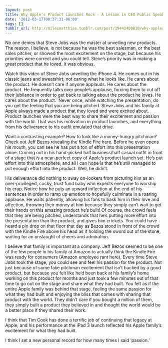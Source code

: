 ```yaml
---
layout: post
title: Why Apple's Product Launches Rock - A Lesson in CEO Public Speaking
date: '2012-03-17T00:37:31-06:00'
tags: []
tumblr_url: http://milesmatthias.tumblr.com/post/19441400810/why-apples-product-launches-rock-a-lesson-in-ceo
---
```

No one denies that Steve Jobs was the master at unveiling new products. The reason, I believe, is not because he was the best salesman, or the best sales pitcher, or showed the most excitement on the stage, but because his priorities were correct and you could tell. Steve’s priority was in making a great product that he loved. It was obvious. 

Watch this video of Steve Jobs unveiling the iPhone 4. He comes out in his classic jeans and sweatshirt, not caring what he looks like. He cares about the product. He doesn’t care if anyone applauds. He cares about the product. He frequently talks over people’s applause, forcing them to cut off their jubilance in order to get back to talking about the product he loves. He cares about the product.  Never once, while watching the presentation, do you get the feeling that you are being pitched. Steve Jobs and his family at Apple always made a product that they loved and were excited about. Product launches were the best way to share their excitement and passion with the world. That was his motivation in product launches, and everything from his deliverance to his outfit emulated that drive.

Want a contrasting example? How to look like a money-hungry pitchman? Check out Jeff Bezos revealing the Kindle Fire here. Before he even opens his mouth, you can see he has put a ton of effort into this presentation alone. Coming out in his hand-picked half business/half casual outfit in front of a stage that is a near-perfect copy of Apple’s product launch set. He’s put effort into this atmosphere, and all I can hope is that he’s still managed to put enough effort into the product. Well, he didn’t.

His deliverance did nothing to sway on-lookers from picturing him as an over-privileged, cocky, trust fund baby who expects everyone to worship his crap. Notice how he puts an upward inflection at the end of his sentences in order to ramp up emotion to hopefully culminate in a roaring applause. He waits patiently, allowing his fans to bask him in their love and affection, throwing their money at him because they simply can’t wait to get their hands on this amazing product he’s built! Of course, the crowd feels that they are being pitched, understands that he’s putting more effort into the presentation than the product, and gives him crickets. You could have heard a pin drop on that floor that day as Bezos stood in front of the crowd with the Kindle Fire above his head as if holding the sword out of the stone, waiting for an onslaught of cheers and admiration. 

I believe that family is important at a company. Jeff Bezos seemed to be one of the few people in his family at Amazon to actually think the Kindle Fire was ready for consumers (Amazon employee rant here). Every time Steve Jobs took the stage, you could see and feel his passion for the product. Not just because of some fake pitchman excitement that isn’t backed by a good product, but because you felt like he’d been back at his family’s home working on this product for months and just took a few minutes out of that time to go out on the stage and share what they had built. You felt as if the entire Apple family was behind that stage, feeling the same passion for what they had built and enjoying the bliss that comes with sharing that product with the world. They didn’t care if you bought a million of them, they simply built a product they believed in and thought the world would be a better place if they shared their work.

I think that Tim Cook has done a terrific job of continuing that legacy at Apple, and his performance at the iPad 3 launch reflected his Apple family’s excitement for what they had built. 

I think I set a new personal record for how many times I said ‘passion.’ 
